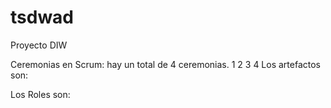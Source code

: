 # tsdwad
Proyecto DIW


Ceremonias en Scrum: hay un total de 4 ceremonias.
1
2
3
4
Los artefactos son:



Los Roles son:



